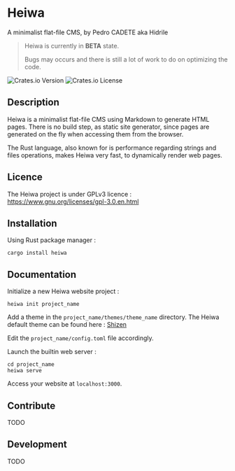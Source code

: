 # Heiwa
A minimalist flat-file CMS, by Pedro CADETE aka Hidrile


> Heiwa is currently in **BETA** state.
> 
> Bugs may occurs and there is still a lot of work to do on optimizing the code.

![Crates.io Version](https://img.shields.io/crates/v/heiwa?color=green&link=https%3A%2F%2Fcrates.io%2Fcrates%2Fheiwa)
![Crates.io License](https://img.shields.io/crates/l/heiwa?color=purple&link=https%3A%2F%2Fcodeberg.org%2Fharuka%2Fheiwa%2Fsrc%2Fbranch%2Fmain%2FLICENCE)

## Description

Heiwa is a minimalist flat-file CMS using Markdown to generate HTML pages. There is no build step, as static site generator, since pages are generated on the fly when accessing them from the browser.

The Rust language, also known for is performance regarding strings and files operations, makes Heiwa very fast, to dynamically render web pages.

## Licence

The Heiwa project is under GPLv3 licence : https://www.gnu.org/licenses/gpl-3.0.en.html

## Installation

Using Rust package manager :

```shell
cargo install heiwa
```

## Documentation

Initialize a new Heiwa website project : 

```shell
heiwa init project_name
```

Add a theme in the `project_name/themes/theme_name` directory. The Heiwa default theme can be found here : [Shizen](https://codeberg.org/haruka/shizen)

Edit the `project_name/config.toml` file accordingly.

Launch the builtin web server : 

```shell
cd project_name
heiwa serve
```

Access your website at `localhost:3000`.

## Contribute

TODO

## Development

TODO
